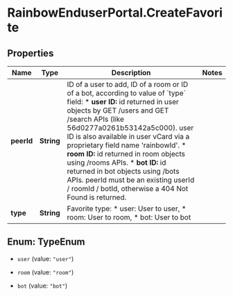 # RainbowEnduserPortal.CreateFavorite

## Properties

Name | Type | Description | Notes
------------ | ------------- | ------------- | -------------
**peerId** | **String** | ID of a user to add, ID of a room or ID of a bot, according to value of &#x60;type&#x60; field:   * **user ID:** id returned in user objects by GET /users and GET /search APIs (like 56d0277a0261b53142a5c000). user ID is also available in user vCard via a proprietary field name &#39;rainbowId&#39;. * **room ID:** id returned in room objects using /rooms APIs. * **bot ID:** id returned in bot objects using /bots APIs.     peerId must be an existing userId / roomId / botId, otherwise a 404 Not Found is returned. | 
**type** | **String** | Favorite type:   * user: User to user, * room: User to room, * bot: User to bot   | 



## Enum: TypeEnum


* `user` (value: `"user"`)

* `room` (value: `"room"`)

* `bot` (value: `"bot"`)




